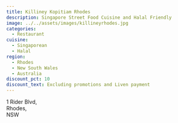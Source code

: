 ```yaml
---
title: Killiney Kopitiam Rhodes
description: Singapore Street Food Cuisine and Halal Friendly
image: ../../assets/images/killineyrhodes.jpg
categories:
  - Restaurant
cuisine:
  - Singaporean
  - Halal
region:
  - Rhodes
  - New South Wales
  - Australia
discount_pct: 10
discount_text: Excluding promotions and Liven payment
---
```

1 Rider Blvd,\
Rhodes,\
NSW
